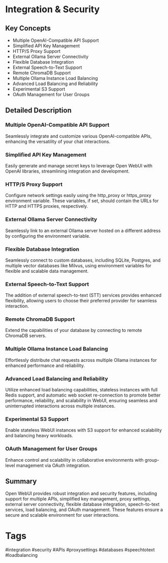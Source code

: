 # Integration & Security

## Key Concepts
- Multiple OpenAI-Compatible API Support
- Simplified API Key Management
- HTTP/S Proxy Support
- External Ollama Server Connectivity
- Flexible Database Integration
- External Speech-to-Text Support
- Remote ChromaDB Support
- Multiple Ollama Instance Load Balancing
- Advanced Load Balancing and Reliability
- Experimental S3 Support
- OAuth Management for User Groups

## Detailed Description

### Multiple OpenAI-Compatible API Support
Seamlessly integrate and customize various OpenAI-compatible APIs, enhancing the versatility of your chat interactions.

### Simplified API Key Management
Easily generate and manage secret keys to leverage Open WebUI with OpenAI libraries, streamlining integration and development.

### HTTP/S Proxy Support
Configure network settings easily using the http_proxy or https_proxy environment variable. These variables, if set, should contain the URLs for HTTP and HTTPS proxies, respectively.

### External Ollama Server Connectivity
Seamlessly link to an external Ollama server hosted on a different address by configuring the environment variable.

### Flexible Database Integration
Seamlessly connect to custom databases, including SQLite, Postgres, and multiple vector databases like Milvus, using environment variables for flexible and scalable data management.

### External Speech-to-Text Support
The addition of external speech-to-text (STT) services provides enhanced flexibility, allowing users to choose their preferred provider for seamless interaction.

### Remote ChromaDB Support
Extend the capabilities of your database by connecting to remote ChromaDB servers.

### Multiple Ollama Instance Load Balancing
Effortlessly distribute chat requests across multiple Ollama instances for enhanced performance and reliability.

### Advanced Load Balancing and Reliability
Utilize enhanced load balancing capabilities, stateless instances with full Redis support, and automatic web socket re-connection to promote better performance, reliability, and scalability in WebUI, ensuring seamless and uninterrupted interactions across multiple instances.

### Experimental S3 Support
Enable stateless WebUI instances with S3 support for enhanced scalability and balancing heavy workloads.

### OAuth Management for User Groups
Enhance control and scalability in collaborative environments with group-level management via OAuth integration.

## Summary
Open WebUI provides robust integration and security features, including support for multiple APIs, simplified key management, proxy settings, external server connectivity, flexible database integration, speech-to-text services, load balancing, and OAuth management. These features ensure a secure and scalable environment for user interactions.

# Tags
#integration #security #APIs #proxysettings #databases #speechtotext #loadbalancing